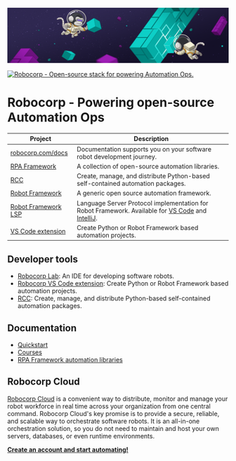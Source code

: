 [![Robocorp - Open-source stack for powering Automation Ops.](header.png 'Robocorp - Open-source stack for powering Automation Ops.')](https://robocorp.com/)

[![Robocorp - Open-source stack for powering Automation Ops.](https://raw.githubusercontent.com/robocorp/robocorp/master/header.png 'Robocorp - Open-source stack for powering Automation Ops.')](https://robocorp.com/)

# Robocorp - Powering open-source Automation Ops

| Project                                                                                             | Description                                                                                                                                                                                                                                                       |
| --------------------------------------------------------------------------------------------------- | ----------------------------------------------------------------------------------------------------------------------------------------------------------------------------------------------------------------------------------------------------------------- |
| [robocorp.com/docs](https://www.robocorp.com/docs)                                                  | Documentation supports you on your software robot development journey.                                                                                                                                                                                            |
| [RPA Framework](https://rpaframework.org/)                                                          | A collection of open-source automation libraries.                                                                                                                                                                                                                 |
| [RCC](https://github.com/robocorp/rcc)                                                              | Create, manage, and distribute Python-based self-contained automation packages.                                                                                                                                                                                   |
| [Robot Framework](https://robotframework.org/)                                                      | A generic open source automation framework.                                                                                                                                                                                                                       |
| [Robot Framework LSP](https://github.com/robocorp/robotframework-lsp/tree/master/robotframework-ls) | Language Server Protocol implementation for Robot Framework. Available for [VS Code](https://marketplace.visualstudio.com/items?itemName=robocorp.robotframework-lsp) and [IntelliJ](https://plugins.jetbrains.com/plugin/16086-robot-framework-language-server). |
| [VS Code extension](https://github.com/robocorp/robotframework-lsp/tree/master/robocorp-code)       | Create Python or Robot Framework based automation projects.                                                                                                                                                                                                       |

## Developer tools

- [Robocorp Lab](https://robocorp.com/docs/developer-tools/robocorp-lab/overview): An IDE for developing software robots.
- [Robocorp VS Code extension](https://robocorp.com/docs/developer-tools/visual-studio-code/overview): Create Python or Robot Framework based automation projects.
- [RCC](https://robocorp.com/docs/rcc/overview): Create, manage, and distribute Python-based self-contained automation packages.

## Documentation

- [Quickstart](https://robocorp.com/docs/quickstart-guide)
- [Courses](https://robocorp.com/docs/courses)
- [RPA Framework automation libraries](https://rpaframework.org/)

## Robocorp Cloud

[Robocorp Cloud](https://robocorp.com/docs/robocorp-cloud/overview) is a convenient way to distribute, monitor and manage your robot workforce in real time across your organization from one central command. Robocorp Cloud's key promise is to provide a secure, reliable, and scalable way to orchestrate software robots. It is an all-in-one orchestration solution, so you do not need to maintain and host your own servers, databases, or even runtime environments.

[**Create an account and start automating!**](https://robocorp.com/get-started)
